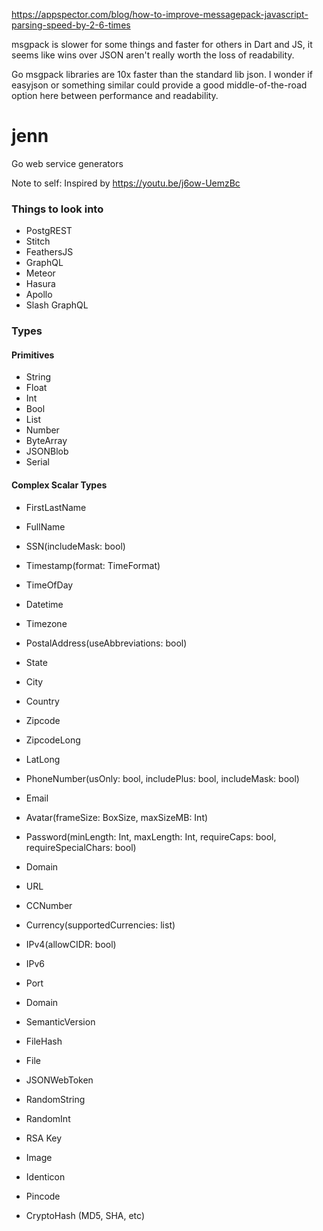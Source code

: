 https://appspector.com/blog/how-to-improve-messagepack-javascript-parsing-speed-by-2-6-times

msgpack is slower for some things and faster for others in Dart and JS, it seems like wins over JSON aren't really worth the loss of readability.

Go msgpack libraries are 10x faster than the standard lib json. I wonder if easyjson or something similar could provide a good middle-of-the-road option here between performance and readability.

# jenn
Go web service generators

Note to self: Inspired by https://youtu.be/j6ow-UemzBc

### Things to look into
- PostgREST
- Stitch
- FeathersJS
- GraphQL
- Meteor
- Hasura
- Apollo
- Slash GraphQL

### Types

#### Primitives
- String
- Float
- Int
- Bool
- List
- Number
- ByteArray
- JSONBlob
- Serial

#### Complex Scalar Types

- FirstLastName
- FullName
- SSN(includeMask: bool)

- Timestamp(format: TimeFormat)
- TimeOfDay
- Datetime
- Timezone

- PostalAddress(useAbbreviations: bool)
- State
- City
- Country
- Zipcode
- ZipcodeLong
- LatLong

- PhoneNumber(usOnly: bool, includePlus: bool, includeMask: bool)
- Email
- Avatar(frameSize: BoxSize, maxSizeMB: Int)
- Password(minLength: Int, maxLength: Int, requireCaps: bool, requireSpecialChars: bool)
- Domain
- URL

- CCNumber
- Currency(supportedCurrencies: list)

- IPv4(allowCIDR: bool)
- IPv6
- Port
- Domain
- SemanticVersion
- FileHash
- File
- JSONWebToken
- RandomString
- RandomInt
- RSA Key
- Image
- Identicon
- Pincode
- CryptoHash (MD5, SHA, etc)